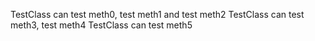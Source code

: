 TestClass can test meth0, test meth1 and test meth2
TestClass can test meth3, test meth4
TestClass can test meth5